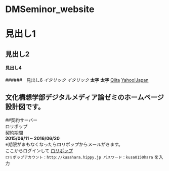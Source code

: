 # DMSeminor_website

# 見出し1
## 見出し2
#### 見出し4
######　見出し6
*イタリック*
_イタリック_
**太字**
__太字__
[Qiita](http://qiita.com/)
[Yahoo!Japan](http://www.yahoo.co.jp/)

## 文化構想学部デジタルメディア論ゼミのホームページ設計図です。

##契約サーバー  
ロリポップ  
契約期間  
**2015/06/11 ~ 2016/06/20**  
※期限がまもなくなったらロリポップからメールがきます。  
ここからログインして
[ロリポップ](https://user.lolipop.jp/)  
`ロリポップアカウント：http://kusahara.hippy.jp
パスワード：kusa0150hara`
を入力
